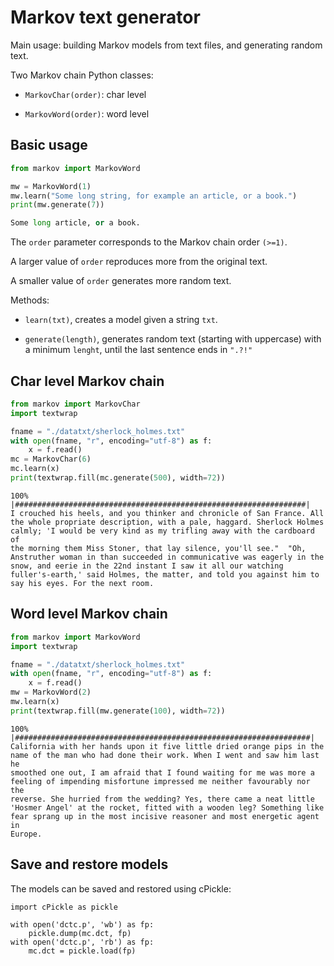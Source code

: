 # Markov text generator

Main usage: building Markov models from text files, and generating random text. 

Two Markov chain Python classes:

- `MarkovChar(order)`: char level 

- `MarkovWord(order)`: word level 

## Basic usage

```python
from markov import MarkovWord

mw = MarkovWord(1)
mw.learn("Some long string, for example an article, or a book.")
print(mw.generate(7))

Some long article, or a book.
```

The `order` parameter corresponds to the Markov chain order `(>=1)`. 

A larger value of `order` reproduces more from the original text. 

A smaller value of `order` generates more random text. 

Methods:

- `learn(txt)`, creates a model given a string `txt`.

- `generate(length)`, generates random text (starting with uppercase) with a minimum `lenght`, until the last sentence ends in `".?!"`


## Char level Markov chain

```python
from markov import MarkovChar
import textwrap

fname = "./datatxt/sherlock_holmes.txt"
with open(fname, "r", encoding="utf-8") as f:
	x = f.read()
mc = MarkovChar(6)
mc.learn(x)
print(textwrap.fill(mc.generate(500), width=72))
```
```
100% |#################################################################|
I crouched his heels, and you thinker and chronicle of San France. All
the whole propriate description, with a pale, haggard. Sherlock Holmes
calmly; 'I would be very kind as my trifling away with the cardboard of
the morning them Miss Stoner, that lay silence, you'll see."  "Oh,
Anstruther woman in than succeeded in communicative was eagerly in the
snow, and eerie in the 22nd instant I saw it all our watching
fuller's-earth,' said Holmes, the matter, and told you against him to
say his eyes. For the next room.
```

## Word level Markov chain

```python
from markov import MarkovWord
import textwrap

fname = "./datatxt/sherlock_holmes.txt"
with open(fname, "r", encoding="utf-8") as f:
	x = f.read()
mw = MarkovWord(2)
mw.learn(x)
print(textwrap.fill(mw.generate(100), width=72))
```
```
100% |##################################################################|
California with her hands upon it five little dried orange pips in the
name of the man who had done their work. When I went and saw him last he
smoothed one out, I am afraid that I found waiting for me was more a
feeling of impending misfortune impressed me neither favourably nor the
reverse. She hurried from the wedding? Yes, there came a neat little
'Hosmer Angel' at the rocket, fitted with a wooden leg? Something like
fear sprang up in the most incisive reasoner and most energetic agent in
Europe.
```

## Save and restore models

The models can be saved and restored using cPickle:
```
import cPickle as pickle

with open('dctc.p', 'wb') as fp:
    pickle.dump(mc.dct, fp)
with open('dctc.p', 'rb') as fp:
    mc.dct = pickle.load(fp)
```


